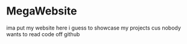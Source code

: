 # MegaWebsite

ima put my website here i guess to showcase my projects cus nobody wants to read code off github
